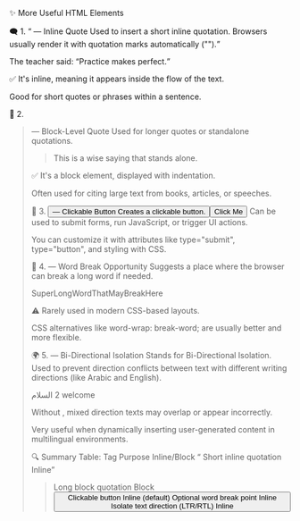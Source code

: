✨ More Useful HTML Elements

🗨️ 1. <q> — Inline Quote
Used to insert a short inline quotation. Browsers usually render it with quotation marks automatically ("").

<p>The teacher said: <q>Practice makes perfect.</q></p>
✅ It's inline, meaning it appears inside the flow of the text.

Good for short quotes or phrases within a sentence.

🧾 2. <blockquote> — Block-Level Quote
Used for longer quotes or standalone quotations.

<blockquote>
    This is a wise saying that stands alone.
</blockquote>
✅ It's a block element, displayed with indentation.

Often used for citing large text from books, articles, or speeches.

🔘 3. <button> — Clickable Button
Creates a clickable button.
<button>Click Me</button>
Can be used to submit forms, run JavaScript, or trigger UI actions.

You can customize it with attributes like type="submit", type="button", and styling with CSS.

🔁 4. <wbr> — Word Break Opportunity
Suggests a place where the browser can break a long word if needed.

<p>SuperLongWordThatMay<wbr>BreakHere</p>
⚠️ Rarely used in modern CSS-based layouts.

CSS alternatives like word-wrap: break-word; are usually better and more flexible.

🌍 5. <bdi> — Bi-Directional Isolation
Stands for Bi-Directional Isolation.
Used to prevent direction conflicts between text with different writing directions (like Arabic and English).

<p><bdi>السلام</bdi> 2 welcome</p>
Without <bdi>, mixed direction texts may overlap or appear incorrectly.

Very useful when dynamically inserting user-generated content in multilingual environments.

🔍 Summary Table:
Tag Purpose Inline/Block
<q> Short inline quotation Inline

<blockquote>	Long block quotation	Block
<button>	Clickable button	Inline (default)
<wbr>	Optional word break point	Inline
<bdi>	Isolate text direction (LTR/RTL)	Inline
